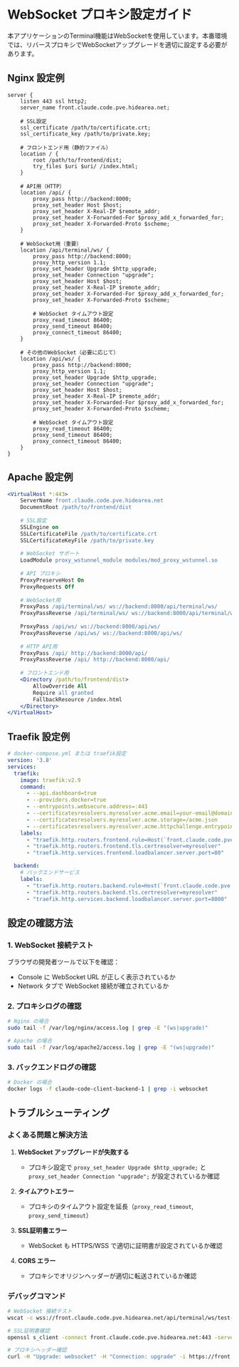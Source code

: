 # WebSocket プロキシ設定ガイド

本アプリケーションのTerminal機能はWebSocketを使用しています。本番環境では、リバースプロキシでWebSocketアップグレードを適切に設定する必要があります。

## Nginx 設定例

```nginx
server {
    listen 443 ssl http2;
    server_name front.claude.code.pve.hidearea.net;
    
    # SSL設定
    ssl_certificate /path/to/certificate.crt;
    ssl_certificate_key /path/to/private.key;
    
    # フロントエンド用（静的ファイル）
    location / {
        root /path/to/frontend/dist;
        try_files $uri $uri/ /index.html;
    }
    
    # API用（HTTP）
    location /api/ {
        proxy_pass http://backend:8000;
        proxy_set_header Host $host;
        proxy_set_header X-Real-IP $remote_addr;
        proxy_set_header X-Forwarded-For $proxy_add_x_forwarded_for;
        proxy_set_header X-Forwarded-Proto $scheme;
    }
    
    # WebSocket用（重要）
    location /api/terminal/ws/ {
        proxy_pass http://backend:8000;
        proxy_http_version 1.1;
        proxy_set_header Upgrade $http_upgrade;
        proxy_set_header Connection "upgrade";
        proxy_set_header Host $host;
        proxy_set_header X-Real-IP $remote_addr;
        proxy_set_header X-Forwarded-For $proxy_add_x_forwarded_for;
        proxy_set_header X-Forwarded-Proto $scheme;
        
        # WebSocket タイムアウト設定
        proxy_read_timeout 86400;
        proxy_send_timeout 86400;
        proxy_connect_timeout 86400;
    }
    
    # その他のWebSocket（必要に応じて）
    location /api/ws/ {
        proxy_pass http://backend:8000;
        proxy_http_version 1.1;
        proxy_set_header Upgrade $http_upgrade;
        proxy_set_header Connection "upgrade";
        proxy_set_header Host $host;
        proxy_set_header X-Real-IP $remote_addr;
        proxy_set_header X-Forwarded-For $proxy_add_x_forwarded_for;
        proxy_set_header X-Forwarded-Proto $scheme;
        
        # WebSocket タイムアウト設定
        proxy_read_timeout 86400;
        proxy_send_timeout 86400;
        proxy_connect_timeout 86400;
    }
}
```

## Apache 設定例

```apache
<VirtualHost *:443>
    ServerName front.claude.code.pve.hidearea.net
    DocumentRoot /path/to/frontend/dist
    
    # SSL設定
    SSLEngine on
    SSLCertificateFile /path/to/certificate.crt
    SSLCertificateKeyFile /path/to/private.key
    
    # WebSocket サポート
    LoadModule proxy_wstunnel_module modules/mod_proxy_wstunnel.so
    
    # API プロキシ
    ProxyPreserveHost On
    ProxyRequests Off
    
    # WebSocket用
    ProxyPass /api/terminal/ws/ ws://backend:8000/api/terminal/ws/
    ProxyPassReverse /api/terminal/ws/ ws://backend:8000/api/terminal/ws/
    
    ProxyPass /api/ws/ ws://backend:8000/api/ws/
    ProxyPassReverse /api/ws/ ws://backend:8000/api/ws/
    
    # HTTP API用
    ProxyPass /api/ http://backend:8000/api/
    ProxyPassReverse /api/ http://backend:8000/api/
    
    # フロントエンド用
    <Directory /path/to/frontend/dist>
        AllowOverride All
        Require all granted
        FallbackResource /index.html
    </Directory>
</VirtualHost>
```

## Traefik 設定例

```yaml
# docker-compose.yml または traefik設定
version: '3.8'
services:
  traefik:
    image: traefik:v2.9
    command:
      - --api.dashboard=true
      - --providers.docker=true
      - --entrypoints.websecure.address=:443
      - --certificatesresolvers.myresolver.acme.email=your-email@domain.com
      - --certificatesresolvers.myresolver.acme.storage=/acme.json
      - --certificatesresolvers.myresolver.acme.httpchallenge.entrypoint=web
    labels:
      - "traefik.http.routers.frontend.rule=Host(`front.claude.code.pve.hidearea.net`)"
      - "traefik.http.routers.frontend.tls.certresolver=myresolver"
      - "traefik.http.services.frontend.loadbalancer.server.port=80"

  backend:
    # バックエンドサービス
    labels:
      - "traefik.http.routers.backend.rule=Host(`front.claude.code.pve.hidearea.net`) && PathPrefix(`/api/`)"
      - "traefik.http.routers.backend.tls.certresolver=myresolver"
      - "traefik.http.services.backend.loadbalancer.server.port=8000"
```

## 設定の確認方法

### 1. WebSocket 接続テスト
ブラウザの開発者ツールで以下を確認：
- Console に WebSocket URL が正しく表示されているか
- Network タブで WebSocket 接続が確立されているか

### 2. プロキシログの確認
```bash
# Nginx の場合
sudo tail -f /var/log/nginx/access.log | grep -E "(ws|upgrade)"

# Apache の場合
sudo tail -f /var/log/apache2/access.log | grep -E "(ws|upgrade)"
```

### 3. バックエンドログの確認
```bash
# Docker の場合
docker logs -f claude-code-client-backend-1 | grep -i websocket
```

## トラブルシューティング

### よくある問題と解決方法

1. **WebSocket アップグレードが失敗する**
   - プロキシ設定で `proxy_set_header Upgrade $http_upgrade;` と `proxy_set_header Connection "upgrade";` が設定されているか確認

2. **タイムアウトエラー**
   - プロキシのタイムアウト設定を延長（`proxy_read_timeout`, `proxy_send_timeout`）

3. **SSL証明書エラー**
   - WebSocket も HTTPS/WSS で適切に証明書が設定されているか確認

4. **CORS エラー**
   - プロキシでオリジンヘッダーが適切に転送されているか確認

### デバッグコマンド

```bash
# WebSocket 接続テスト
wscat -c wss://front.claude.code.pve.hidearea.net/api/terminal/ws/test-session?terminal_type=basic

# SSL証明書確認
openssl s_client -connect front.claude.code.pve.hidearea.net:443 -servername front.claude.code.pve.hidearea.net

# プロキシヘッダー確認
curl -H "Upgrade: websocket" -H "Connection: upgrade" -i https://front.claude.code.pve.hidearea.net/api/terminal/ws/test
```